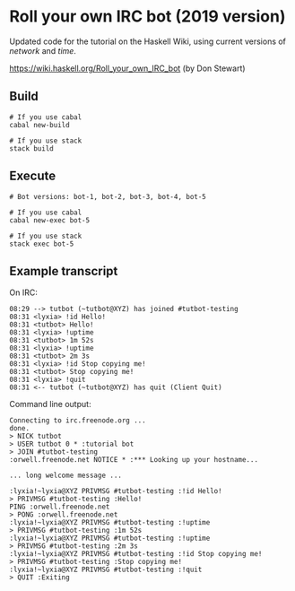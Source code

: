 Roll your own IRC bot (2019 version)
====================================

Updated code for the tutorial on the Haskell Wiki, using current versions of
*network* and *time*.

https://wiki.haskell.org/Roll_your_own_IRC_bot (by Don Stewart)

Build
-----

```
# If you use cabal
cabal new-build

# If you use stack
stack build
```

Execute
-------

```
# Bot versions: bot-1, bot-2, bot-3, bot-4, bot-5

# If you use cabal
cabal new-exec bot-5

# If you use stack
stack exec bot-5
```

Example transcript
------------------

On IRC:

```
08:29 --> tutbot (~tutbot@XYZ) has joined #tutbot-testing
08:31 <lyxia> !id Hello!
08:31 <tutbot> Hello!
08:31 <lyxia> !uptime
08:31 <tutbot> 1m 52s
08:31 <lyxia> !uptime
08:31 <tutbot> 2m 3s
08:31 <lyxia> !id Stop copying me!
08:31 <tutbot> Stop copying me!
08:31 <lyxia> !quit
08:31 <-- tutbot (~tutbot@XYZ) has quit (Client Quit)
```

Command line output:

```
Connecting to irc.freenode.org ...
done.
> NICK tutbot
> USER tutbot 0 * :tutorial bot
> JOIN #tutbot-testing
:orwell.freenode.net NOTICE * :*** Looking up your hostname...

... long welcome message ...

:lyxia!~lyxia@XYZ PRIVMSG #tutbot-testing :!id Hello!
> PRIVMSG #tutbot-testing :Hello!
PING :orwell.freenode.net
> PONG :orwell.freenode.net
:lyxia!~lyxia@XYZ PRIVMSG #tutbot-testing :!uptime
> PRIVMSG #tutbot-testing :1m 52s
:lyxia!~lyxia@XYZ PRIVMSG #tutbot-testing :!uptime
> PRIVMSG #tutbot-testing :2m 3s
:lyxia!~lyxia@XYZ PRIVMSG #tutbot-testing :!id Stop copying me!
> PRIVMSG #tutbot-testing :Stop copying me!
:lyxia!~lyxia@XYZ PRIVMSG #tutbot-testing :!quit
> QUIT :Exiting
```
